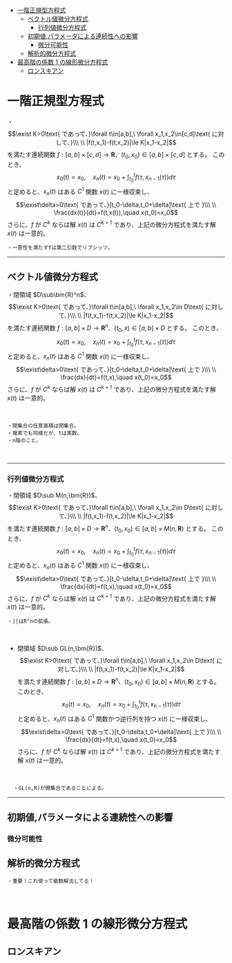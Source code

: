 

- [一階正規型方程式](#一階正規型方程式)
  - [ベクトル値微分方程式](#ベクトル値微分方程式)
    - [行列値微分方程式](#行列値微分方程式)
  - [初期値,パラメータによる連続性への影響](#初期値パラメータによる連続性への影響)
    - [微分可能性](#微分可能性)
  - [解析的微分方程式](#解析的微分方程式)
- [最高階の係数 $1$ の線形微分方程式](#最高階の係数-1-の線形微分方程式)
  - [ロンスキアン](#ロンスキアン)



# 一階正規型方程式

・
$$\exist K>0\text{ であって、}\forall t\in[a,b],\ \forall x_1,x_2\in[c,d]\text{ に対して、}\\\ \\
|f(t,x_1)-f(t,x_2)|\le K|x_1-x_2|$$
を満たす連続関数 $f:[a,b]\times[c,d]\to\bm{R}$、$(t_0,x_0)\in[a,b]\times[c,d]$ とする。
このとき、
$$x_0(t)=x_0,\quad x_n(t)=x_0+\int_{t_0}^tf(\tau,x_{n-1}(\tau))d\tau$$
と定めると、$x_n(t)$ はある $C^1$ 関数 $x(t)$ に一様収束し、
$$\exist\delta>0\text{ であって、}[t_0-\delta,t_0+\delta]\text{ 上で }\\\ \\
\frac{dx(t)}{dt}=f(t,x(t)),\quad x(t_0)=x_0$$
さらに、$f$ が $C^k$ ならば解 $x(t)$ は $C^{k+1}$ であり、上記の微分方程式を満たす解 $x(t)$ は一意的。
<br>

    ・一意性を満たすfは第二引数でリプシッツ。


---

## ベクトル値微分方程式

・閉領域 $D\sub\bm{R}^n$、
$$\exist K>0\text{ であって、}\forall t\in[a,b],\ \forall x_1,x_2\in D\text{ に対して、}\\\ \\
|f(t,x_1)-f(t,x_2)|\le K|x_1-x_2|$$
を満たす連続関数 $f:[a,b]\times D\to\bm{R}^n$、$(t_0,x)\in[a,b]\times D$ とする。
このとき、
$$x_0(t)=x_0,\quad x_n(t)=x_0+\int_{t_0}^tf(\tau,x_{n-1}(\tau))d\tau$$
と定めると、$x_n(t)$ はある $C^1$ 関数 $x(t)$ に一様収束し、
$$\exist\delta>0\text{ であって、}[t_0-\delta,t_0+\delta]\text{ 上で }\\\ \\
\frac{dx}{dt}=f(t,x),\quad x(t_0)=x_0$$
さらに、$f$ が $C^k$ ならば解 $x(t)$ は $C^{k+1}$ であり、上記の微分方程式を満たす解 $x(t)$ は一意的。

<br>

    ・閉集合の任意直積は閉集合。
    ・複素でも同様だが、tは実数。
    ・n階のこと。
<br>

---

### 行列値微分方程式

・閉領域 $D\sub M(n,\bm{R})$、
$$\exist K>0\text{ であって、}\forall t\in[a,b],\ \forall x_1,x_2\in D\text{ に対して、}\\\ \\
|f(t,x_1)-f(t,x_2)|\le K|x_1-x_2|$$
を満たす連続関数 $f:[a,b]\times D\to\bm{R}^n$、$(t_0,x_0)\in[a,b]\times M(n,\bm{R})$ とする。
このとき、
$$x_0(t)=x_0,\quad x_n(t)=x_0+\int_{t_0}^tf(\tau,x_{n-1}(\tau))d\tau$$
と定めると、$x_n(t)$ はある $C^1$ 関数 $x(t)$ に一様収束し、
$$\exist\delta>0\text{ であって、}[t_0-\delta,t_0+\delta]\text{ 上で }\\\ \\
\frac{dx}{dt}=f(t,x),\quad x(t_0)=x_0$$
さらに、$f$ が $C^k$ ならば解 $x(t)$ は $C^{k+1}$ であり、上記の微分方程式を満たす解 $x(t)$ は一意的。
<br>

    ・||はR^nの拡張。
<br>

- 閉領域 $D\sub GL(n,\bm{R})$、
$$\exist K>0\text{ であって、}\forall t\in[a,b],\ \forall x_1,x_2\in D\text{ に対して、}\\\ \\
|f(t,x_1)-f(t,x_2)|\le K|x_1-x_2|$$
を満たす連続関数 $f:[a,b]\times D\to\bm{R}^n$、$(t_0,x_0)\in[a,b]\times M(n,\bm{R})$ とする。
このとき、
$$x_0(t)=x_0,\quad x_n(t)=x_0+\int_{t_0}^tf(\tau,x_{n-1}(\tau))d\tau$$
と定めると、$x_n(t)$ はある $C^1$ 関数かつ逆行列を持つ $x(t)$ に一様収束し、
$$\exist\delta>0\text{ であって、}[t_0-\delta,t_0+\delta]\text{ 上で }\\\ \\
\frac{dx}{dt}=f(t,x),\quad x(t_0)=x_0$$
さらに、$f$ が $C^k$ ならば解 $x(t)$ は $C^{k+1}$ であり、上記の微分方程式を満たす解 $x(t)$ は一意的。
<br>

      ・GL(n,R)が開集合であることによる。

---


## 初期値,パラメータによる連続性への影響

### 微分可能性

## 解析的微分方程式

    ・重要！これ使って級数解法してる！
<br>



# 最高階の係数 $1$ の線形微分方程式

## ロンスキアン
